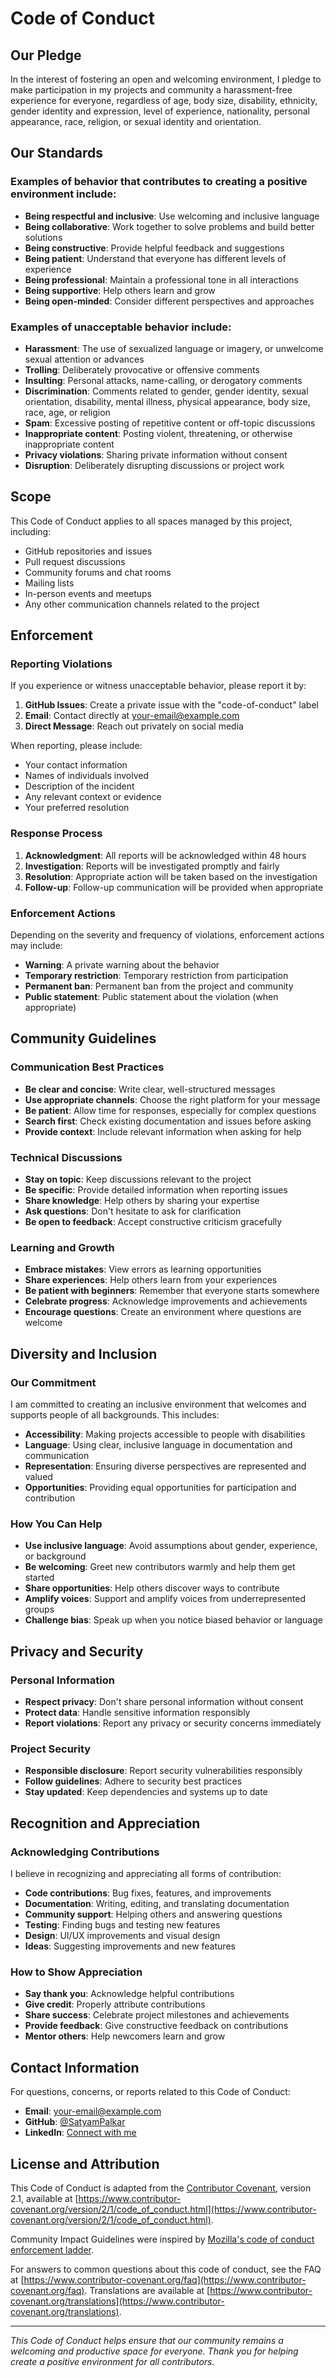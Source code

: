 # Code of Conduct

## Our Pledge

In the interest of fostering an open and welcoming environment, I pledge to make participation in my projects and community a harassment-free experience for everyone, regardless of age, body size, disability, ethnicity, gender identity and expression, level of experience, nationality, personal appearance, race, religion, or sexual identity and orientation.

## Our Standards

### Examples of behavior that contributes to creating a positive environment include:

- **Being respectful and inclusive**: Use welcoming and inclusive language
- **Being collaborative**: Work together to solve problems and build better solutions
- **Being constructive**: Provide helpful feedback and suggestions
- **Being patient**: Understand that everyone has different levels of experience
- **Being professional**: Maintain a professional tone in all interactions
- **Being supportive**: Help others learn and grow
- **Being open-minded**: Consider different perspectives and approaches

### Examples of unacceptable behavior include:

- **Harassment**: The use of sexualized language or imagery, or unwelcome sexual attention or advances
- **Trolling**: Deliberately provocative or offensive comments
- **Insulting**: Personal attacks, name-calling, or derogatory comments
- **Discrimination**: Comments related to gender, gender identity, sexual orientation, disability, mental illness, physical appearance, body size, race, age, or religion
- **Spam**: Excessive posting of repetitive content or off-topic discussions
- **Inappropriate content**: Posting violent, threatening, or otherwise inappropriate content
- **Privacy violations**: Sharing private information without consent
- **Disruption**: Deliberately disrupting discussions or project work

## Scope

This Code of Conduct applies to all spaces managed by this project, including:

- GitHub repositories and issues
- Pull request discussions
- Community forums and chat rooms
- Mailing lists
- In-person events and meetups
- Any other communication channels related to the project

## Enforcement

### Reporting Violations

If you experience or witness unacceptable behavior, please report it by:

1. **GitHub Issues**: Create a private issue with the "code-of-conduct" label
2. **Email**: Contact directly at [your-email@example.com](mailto:your-email@example.com)
3. **Direct Message**: Reach out privately on social media

When reporting, please include:
- Your contact information
- Names of individuals involved
- Description of the incident
- Any relevant context or evidence
- Your preferred resolution

### Response Process

1. **Acknowledgment**: All reports will be acknowledged within 48 hours
2. **Investigation**: Reports will be investigated promptly and fairly
3. **Resolution**: Appropriate action will be taken based on the investigation
4. **Follow-up**: Follow-up communication will be provided when appropriate

### Enforcement Actions

Depending on the severity and frequency of violations, enforcement actions may include:

- **Warning**: A private warning about the behavior
- **Temporary restriction**: Temporary restriction from participation
- **Permanent ban**: Permanent ban from the project and community
- **Public statement**: Public statement about the violation (when appropriate)

## Community Guidelines

### Communication Best Practices

- **Be clear and concise**: Write clear, well-structured messages
- **Use appropriate channels**: Choose the right platform for your message
- **Be patient**: Allow time for responses, especially for complex questions
- **Search first**: Check existing documentation and issues before asking
- **Provide context**: Include relevant information when asking for help

### Technical Discussions

- **Stay on topic**: Keep discussions relevant to the project
- **Be specific**: Provide detailed information when reporting issues
- **Share knowledge**: Help others by sharing your expertise
- **Ask questions**: Don't hesitate to ask for clarification
- **Be open to feedback**: Accept constructive criticism gracefully

### Learning and Growth

- **Embrace mistakes**: View errors as learning opportunities
- **Share experiences**: Help others learn from your experiences
- **Be patient with beginners**: Remember that everyone starts somewhere
- **Celebrate progress**: Acknowledge improvements and achievements
- **Encourage questions**: Create an environment where questions are welcome

## Diversity and Inclusion

### Our Commitment

I am committed to creating an inclusive environment that welcomes and supports people of all backgrounds. This includes:

- **Accessibility**: Making projects accessible to people with disabilities
- **Language**: Using clear, inclusive language in documentation and communication
- **Representation**: Ensuring diverse perspectives are represented and valued
- **Opportunities**: Providing equal opportunities for participation and contribution

### How You Can Help

- **Use inclusive language**: Avoid assumptions about gender, experience, or background
- **Be welcoming**: Greet new contributors warmly and help them get started
- **Share opportunities**: Help others discover ways to contribute
- **Amplify voices**: Support and amplify voices from underrepresented groups
- **Challenge bias**: Speak up when you notice biased behavior or language

## Privacy and Security

### Personal Information

- **Respect privacy**: Don't share personal information without consent
- **Protect data**: Handle sensitive information responsibly
- **Report violations**: Report any privacy or security concerns immediately

### Project Security

- **Responsible disclosure**: Report security vulnerabilities responsibly
- **Follow guidelines**: Adhere to security best practices
- **Stay updated**: Keep dependencies and systems up to date

## Recognition and Appreciation

### Acknowledging Contributions

I believe in recognizing and appreciating all forms of contribution:

- **Code contributions**: Bug fixes, features, and improvements
- **Documentation**: Writing, editing, and translating documentation
- **Community support**: Helping others and answering questions
- **Testing**: Finding bugs and testing new features
- **Design**: UI/UX improvements and visual design
- **Ideas**: Suggesting improvements and new features

### How to Show Appreciation

- **Say thank you**: Acknowledge helpful contributions
- **Give credit**: Properly attribute contributions
- **Share success**: Celebrate project milestones and achievements
- **Provide feedback**: Give constructive feedback on contributions
- **Mentor others**: Help newcomers learn and grow

## Contact Information

For questions, concerns, or reports related to this Code of Conduct:

- **Email**: [your-email@example.com](mailto:your-email@example.com)
- **GitHub**: [@SatyamPalkar](https://github.com/SatyamPalkar)
- **LinkedIn**: [Connect with me](https://linkedin.com/in/satyampalkar)

## License and Attribution

This Code of Conduct is adapted from the [Contributor Covenant](https://www.contributor-covenant.org/), version 2.1, available at [https://www.contributor-covenant.org/version/2/1/code_of_conduct.html](https://www.contributor-covenant.org/version/2/1/code_of_conduct.html).

Community Impact Guidelines were inspired by [Mozilla's code of conduct enforcement ladder](https://github.com/mozilla/diversity).

For answers to common questions about this code of conduct, see the FAQ at [https://www.contributor-covenant.org/faq](https://www.contributor-covenant.org/faq). Translations are available at [https://www.contributor-covenant.org/translations](https://www.contributor-covenant.org/translations).

---

*This Code of Conduct helps ensure that our community remains a welcoming and productive space for everyone. Thank you for helping create a positive environment for all contributors.*
